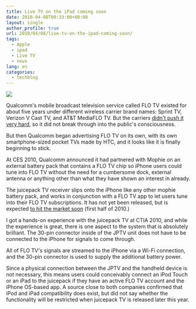 ```yaml
---
title: Live TV on the iPad coming soon
date: 2010-04-08T00:33:00+00:00
layout: single
author_profile: true
url: 2010/04/08/live-tv-on-the-ipad-coming-soon/
tags:
  - Apple
  - ipad
  - Live TV
  - news
lang: en
categories: 
  - techblog
---
```

[![](http://1.bp.blogspot.com/_vaUVXcmC3OI/S70ct_Lg7vI/AAAAAAAAB1c/0BDes8oyyy4/s320/4782.jpg)](http://1.bp.blogspot.com/_vaUVXcmC3OI/S70ct_Lg7vI/AAAAAAAAB1c/0BDes8oyyy4/s1600-h/4782.jpg)

Qualcomm's mobile broadcast television service called FLO TV existed for about five years under different wireless carrier brand names: Sprint TV, Verizon V Cast TV, and AT&T MediaFLO TV. But the carriers [didn't push it very hard](http://www.businessinsider.com/2008/3/qualcomm-ceo-mobile-tv-growth-sluggish), so it did not break through into the public's consciousness.

But then Qualcomm began advertising FLO TV on its own, with its own smartphone-sized pocket TVs made by HTC, and it looks like it is finally beginning to stick.

At CES 2010, Qualcomm announced it had partnered with Mophie on an external battery pack that contains a FLO TV chip so iPhone users could tune into FLO TV without the need for a cumbersome dock, external antenna or anything other than what they have shown an interest in already.

The juicepack TV receiver slips onto the iPhone like any other mophie battery pack, and works in conjunction with a FLO TV app to let users tune into their FLO TV subscriptions. It has not yet been released, but is expected [to hit the market soon](http://www.mophie.com/juice-pack-3g-3gs-p/1106_jptv-a0-ip3gs-blk.htm) (first half of 2010.)

I got a hands-on experience with the juicepack TV at CTIA 2010, and while the experience is great, there is one aspect to the system that is absolutely brilliant. The 30-pin connector inside of the JPTV unit does not have to be connected to the iPhone for signals to come through.

All of FLO TV's signals are streamed to the iPhone via a Wi-Fi connection, and the 30-pin connector is used to supply the additional battery power.

Since a physical connection between the JPTV and the handheld device is not necessary, this means users could conceivably connect an iPod Touch or an iPad to the juicepack if they have an active FLO TV account and the iPhone OS-based app. A source close to both companies confirmed that iPod and iPad compatibility does exist, but did not say whether the functionality will be restricted when juicepack TV is released later this year.